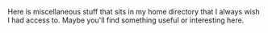 Here is miscellaneous stuff that sits in my home directory that I always wish I had access to. Maybe you'll find something useful or interesting here.
